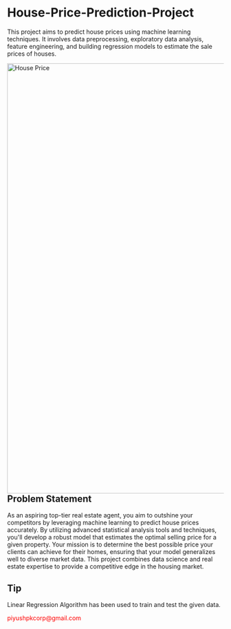 # House-Price-Prediction-Project
This project aims to predict house prices using machine learning techniques. It involves data preprocessing, exploratory data analysis, feature engineering, and building regression models to estimate the sale prices of houses.

<img align="left" margin="2rem" alt="House Price" width="1000" src="https://media0.giphy.com/media/e8ik35i8LaO3BqRwY6/giphy.gif?cid=6c09b952qdgokmrzakbd68nd39nqvryrnizuyszsgxwa6ytu&ep=v1_internal_gif_by_id&rid=giphy.gif&ct=g">

<h2><bold>Problem Statement</bold></h2>
<p>As an aspiring top-tier real estate agent, you aim to outshine your competitors by leveraging machine learning to predict house prices accurately. By utilizing advanced statistical analysis tools and techniques, you'll develop a robust model that estimates the optimal selling price for a given property. Your mission is to determine the best possible price your clients can achieve for their homes, ensuring that your model generalizes well to diverse market data. This project combines data science and real estate expertise to provide a competitive edge in the housing market.</p>
<h2>Tip</h2>
<p>Linear Regression Algorithm has been used to train and test the given data.</p>
<p style="color:red;">piyushpkcorp@gmail.com</p>

